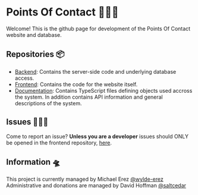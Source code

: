 # Points Of Contact 🥳🥳🥳
Welcome! This is the github page for development of the Points Of Contact website and database.

## Repositories 📦
 - [Backend](https://github.com/Points-Of-Contact/backend): Contains the server-side code and underlying database access.
 - [Frontend](https://github.com/Points-Of-Contact/frontend): Contains the code for the website itself.
 - [Documentation](https://github.com/Points-Of-Contact/poc-types): Contains TypeScript files defining objects used accross the system. In addition contains API information and general descriptions of the system.

## Issues 🚨🚨🚨
Come to report an issue? **Unless you are a developer** issues should ONLY be opened in the frontend repository, [here](https://github.com/Points-Of-Contact/frontend/issues/new/choose).

## Information 🛸
This project is currently managed by Michael Erez [@wylde-erez](https://github.com/wylde-erez)
Administrative and donations are managed by David Hoffman [@saltcedar](https://github.com/saltcedar)
